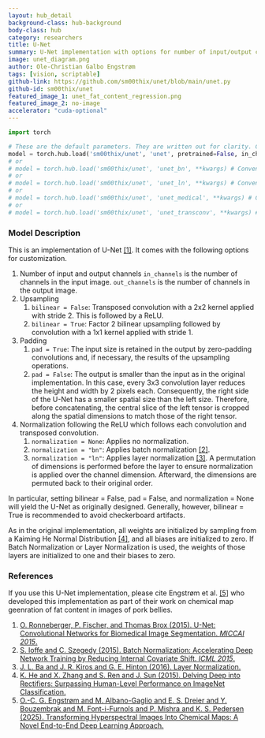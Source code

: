 ```yaml
---
layout: hub_detail
background-class: hub-background
body-class: hub
category: researchers
title: U-Net
summary: U-Net implementation with options for number of input/output channels, padding, Batch/Layer Normalization, and bilinear/TransConv upsampling.
image: unet_diagram.png
author: Ole-Christian Galbo Engstrøm
tags: [vision, scriptable]
github-link: https://github.com/sm00thix/unet/blob/main/unet.py
github-id: sm00thix/unet
featured_image_1: unet_fat_content_regression.png
featured_image_2: no-image
accelerator: "cuda-optional"
---
```


```python
import torch

# These are the default parameters. They are written out for clarity. Currently no pretrained weights are available.
model = torch.hub.load('sm00thix/unet', 'unet', pretrained=False, in_channels=3, out_channels=1, pad=True, bilinear=True, normalization=None)
# or
# model = torch.hub.load('sm00thix/unet', 'unet_bn', **kwargs) # Convenience function equivalent to torch.hub.load('sm00thix/unet', 'unet', normalization='bn', **kwargs)
# or
# model = torch.hub.load('sm00thix/unet', 'unet_ln', **kwargs) # Convenience function equivalent to torch.hub.load('sm00thix/unet', 'unet', normalization='ln', **kwargs)
# or
# model = torch.hub.load('sm00thix/unet', 'unet_medical', **kwargs) # Convenience function equivalent to torch.hub.load('sm00thix/unet', 'unet', in_channels=1, out_channels=1, **kwargs)
# or
# model = torch.hub.load('sm00thix/unet', 'unet_transconv', **kwargs) # Convenience function equivalent to torch.hub.load('sm00thix/unet', 'unet', bilinear=False, **kwargs)
```

### Model Description
This is an implementation of U-Net [[1]](#references). It comes with the following options for customization.

1. Number of input and output channels
    `in_channels` is the number of channels in the input image.
    `out_channels` is the number of channels in the output image.
2. Upsampling
    1. `bilinear = False`: Transposed convolution with a 2x2 kernel applied with stride 2. This is followed by a ReLU.
    2. `bilinear = True`: Factor 2 bilinear upsampling followed by convolution with a 1x1 kernel applied with stride 1.
3. Padding
    1. `pad = True`: The input size is retained in the output by zero-padding convolutions and, if necessary, the results of the upsampling operations.
    2. `pad = False`: The output is smaller than the input as in the original implementation. In this case, every 3x3 convolution layer reduces the height and width by 2 pixels each. Consequently, the right side of the U-Net has a smaller spatial size than the left size. Therefore, before concatenating, the central slice of the left tensor is cropped along the spatial dimensions to match those of the right tensor.
4. Normalization following the ReLU which follows each convolution and transposed convolution.
    1. `normalization = None`: Applies no normalization.
    2. `normalization = "bn"`: Applies batch normalization [[2]](#references).
    3. `normalization = "ln"`: Applies layer normalization [[3]](#references). A permutation of dimensions is performed before the layer to ensure normalization is applied over the channel dimension. Afterward, the dimensions are permuted back to their original order.

In particular, setting bilinear = False, pad = False, and normalization = None will yield the U-Net as originally designed. Generally, however, bilinear = True is recommended to avoid checkerboard artifacts.

As in the original implementation, all weights are initialized by sampling from a Kaiming He Normal Distribution [[4]](#references), and all biases are initialized to zero. If Batch Normalization or Layer Normalization is used, the weights of those layers are initialized to one and their biases to zero.

### References
If you use this U-Net implementation, please cite Engstrøm et al. [[5]](#references) who developed this implementation as part of their work on chemical map geenration of fat content in images of pork bellies.
1. [O. Ronneberger, P. Fischer, and Thomas Brox (2015). U-Net: Convolutional Networks for Biomedical Image Segmentation. *MICCAI 2015*.](https://arxiv.org/abs/1505.04597)
2. [S. Ioffe and C. Szegedy (2015). Batch Normalization: Accelerating Deep Network Training by Reducing Internal Covariate Shift. *ICML 2015*.](https://arxiv.org/abs/1502.03167)
3. [J. L. Ba and J. R. Kiros and G. E. Hinton (2016). Layer Normalization.](https://arxiv.org/abs/1607.06450)
4. [K. He and X. Zhang and S. Ren and J. Sun (2015). Delving Deep into Rectifiers: Surpassing Human-Level Performance on ImageNet Classification.](https://openaccess.thecvf.com/content_iccv_2015/html/He_Delving_Deep_into_ICCV_2015_paper.html)
5. [O.-C. G. Engstrøm and M. Albano-Gaglio and E. S. Dreier and Y. Bouzembrak and M. Font-i-Furnols and P. Mishra and K. S. Pedersen (2025). Transforming Hyperspectral Images Into Chemical Maps: A Novel End-to-End Deep Learning Approach.](https://arxiv.org/abs/2504.14131)